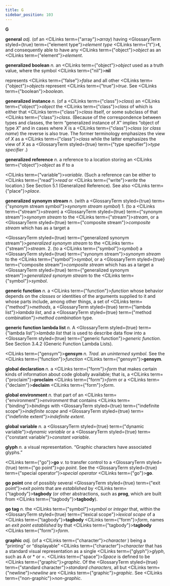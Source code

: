 ```yaml
---
title: G
sidebar_position: 103
---
```


**G** 



**general** *adj.* (of an <ClLinks  term={"array"}><i>array</i></ClLinks>) having <GlossaryTerm styled={true} term={"element type"}><i>element type</i></GlossaryTerm> <ClLinks  term={"t"}><b>t</b></ClLinks>, and consequently able to have any <ClLinks  term={"object"}><i>object</i></ClLinks> as an <ClLinks  term={"element"}><i>element</i></ClLinks>. 



**generalized boolean** *n.* an <ClLinks  term={"object"}><i>object</i></ClLinks> used as a truth value, where the symbol <ClLinks  term={"nil"}><b>nil</b></ClLinks> 



represents <ClLinks  term={"false"}><i>false</i></ClLinks> and all other <ClLinks  term={"object"}><i>objects</i></ClLinks> represent <ClLinks  term={"true"}><i>true</i></ClLinks>. See <ClLinks  term={"boolean"}><i>boolean</i></ClLinks>. 



**generalized instance** *n.* (of a <ClLinks  term={"class"}><i>class</i></ClLinks>) an <ClLinks  term={"object"}><i>object</i></ClLinks> the <ClLinks  term={"class"}><i>class</i></ClLinks> of which is either that <ClLinks  term={"class"}><i>class</i></ClLinks> itself, or some subclass of that <ClLinks  term={"class"}><i>class</i></ClLinks>. (Because of the correspondence between types and classes, the term “generalized instance of *X*” implies “object of type *X*” and in cases where *X* is a <ClLinks  term={"class"}><i>class</i></ClLinks> (or *class name*) the reverse is also true. The former terminology emphasizes the view of *X* as a <ClLinks  term={"class"}><i>class</i></ClLinks> while the latter emphasizes the view of *X* as a <GlossaryTerm styled={true} term={"type specifier"}><i>type specifier</i></GlossaryTerm> .) 



**generalized reference** *n.* a reference to a location storing an <ClLinks  term={"object"}><i>object</i></ClLinks> as if to a 



<ClLinks  term={"variable"}><i>variable</i></ClLinks>. (Such a reference can be either to <ClLinks  term={"read"}><i>read</i></ClLinks> or <ClLinks  term={"write"}><i>write</i></ClLinks> the location.) See Section 5.1 (Generalized Reference). See also <ClLinks  term={"place"}><i>place</i></ClLinks>. 



**generalized synonym stream** *n.* (with a <GlossaryTerm styled={true} term={"synonym stream symbol"}><i>synonym stream symbol</i></GlossaryTerm>) 1. (to a <ClLinks  term={"stream"}><i>stream</i></ClLinks>) a <GlossaryTerm styled={true} term={"synonym stream"}><i>synonym stream</i></GlossaryTerm> to the <ClLinks  term={"stream"}><i>stream</i></ClLinks>, or a <GlossaryTerm styled={true} term={"composite stream"}><i>composite stream</i></GlossaryTerm> which has as a target a 



<GlossaryTerm styled={true} term={"generalized synonym stream"}><i>generalized synonym stream</i></GlossaryTerm> to the <ClLinks  term={"stream"}><i>stream</i></ClLinks>. 2. (to a <ClLinks  term={"symbol"}><i>symbol</i></ClLinks>) a <GlossaryTerm styled={true} term={"synonym stream"}><i>synonym stream</i></GlossaryTerm> to the <ClLinks  term={"symbol"}><i>symbol</i></ClLinks>, or a <GlossaryTerm styled={true} term={"composite stream"}><i>composite stream</i></GlossaryTerm> which has as a target a <GlossaryTerm styled={true} term={"generalized synonym stream"}><i>generalized synonym stream</i></GlossaryTerm> to the <ClLinks  term={"symbol"}><i>symbol</i></ClLinks>. 



**generic function** *n.* a <ClLinks  term={"function"}><i>function</i></ClLinks> whose behavior depends on the *classes* or identities of the arguments supplied to it and whose parts include, among other things, a set of <ClLinks  term={"method"}><i>methods</i></ClLinks>, a <GlossaryTerm styled={true} term={"lambda list"}><i>lambda list</i></GlossaryTerm>, and a <GlossaryTerm styled={true} term={"method combination"}><i>method combination</i></GlossaryTerm> type. 



**generic function lambda list** *n.* A <GlossaryTerm styled={true} term={"lambda list"}><i>lambda list</i></GlossaryTerm> that is used to describe data flow into a <GlossaryTerm styled={true} term={"generic function"}><i>generic function</i></GlossaryTerm>. See Section 3.4.2 (Generic Function Lambda Lists). 



<ClLinks  term={"gensym"}><b>gensym</b></ClLinks> *n. Trad.* an *uninterned symbol*. See the <ClLinks  term={"function"}><i>function</i></ClLinks> <ClLinks  term={"gensym"}><b>gensym</b></ClLinks>. 







 



 



**global declaration** *n.* a <ClLinks  term={"form"}><i>form</i></ClLinks> that makes certain kinds of information about code globally available; that is, a <ClLinks  term={"proclaim"}><b>proclaim</b></ClLinks> <ClLinks  term={"form"}><i>form</i></ClLinks> or a <ClLinks  term={"declaim"}><b>declaim</b></ClLinks> <ClLinks  term={"form"}><i>form</i></ClLinks>. 



**global environment** *n.* that part of an <ClLinks  term={"environment"}><i>environment</i></ClLinks> that contains <ClLinks  term={"binding"}><i>bindings</i></ClLinks> with <GlossaryTerm styled={true} term={"indefinite scope"}><i>indefinite scope</i></GlossaryTerm> and <GlossaryTerm styled={true} term={"indefinite extent"}><i>indefinite extent</i></GlossaryTerm>. 



**global variable** *n.* a <GlossaryTerm styled={true} term={"dynamic variable"}><i>dynamic variable</i></GlossaryTerm> or a <GlossaryTerm styled={true} term={"constant variable"}><i>constant variable</i></GlossaryTerm>. 



**glyph** *n.* a visual representation. “Graphic characters have associated glyphs.” 



<ClLinks  term={"go"}><b>go</b></ClLinks> *v.* to transfer control to a <GlossaryTerm styled={true} term={"go point"}><i>go point</i></GlossaryTerm>. See the <GlossaryTerm styled={true} term={"special operator"}><i>special operator</i></GlossaryTerm> <ClLinks  term={"go"}><b>go</b></ClLinks>. 



**go point** one of possibly several <GlossaryTerm styled={true} term={"exit point"}><i>exit points</i></GlossaryTerm> that are *established* by <ClLinks  term={"tagbody"}><b>tagbody</b></ClLinks> (or other abstractions, such as **prog**, which are built from <ClLinks  term={"tagbody"}><b>tagbody</b></ClLinks>). 



**go tag** *n.* the <ClLinks  term={"symbol"}><i>symbol</i></ClLinks> or *integer* that, within the <GlossaryTerm styled={true} term={"lexical scope"}><i>lexical scope</i></GlossaryTerm> of a <ClLinks  term={"tagbody"}><b>tagbody</b></ClLinks> <ClLinks  term={"form"}><i>form</i></ClLinks>, names an *exit point established* by that <ClLinks  term={"tagbody"}><b>tagbody</b></ClLinks> <ClLinks  term={"form"}><i>form</i></ClLinks>. 



**graphic** *adj.* (of a <ClLinks  term={"character"}><i>character</i></ClLinks> ) being a “printing” or “displayable” <ClLinks  term={"character"}><i>character</i></ClLinks> that has a standard visual representation as a single <ClLinks  term={"glyph"}><i>glyph</i></ClLinks>, such as A or \* or =. <ClLinks  term={"space"}><i>Space</i></ClLinks> is defined to be <ClLinks  term={"graphic"}><i>graphic</i></ClLinks>. Of the <GlossaryTerm styled={true} term={"standard character"}><i>standard characters</i></GlossaryTerm>, all but <ClLinks  term={"newline"}><i>newline</i></ClLinks> are <ClLinks  term={"graphic"}><i>graphic</i></ClLinks>. See <ClLinks  term={"non-graphic"}><i>non-graphic</i></ClLinks>. 



